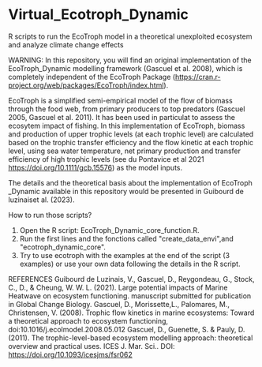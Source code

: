 # Virtual_Ecotroph_Dynamic

R scripts to run the EcoTroph model in a theoretical unexploited ecosystem and analyze climate change effects

WARNING: In this repository, you will find an original implementation of the EcoTroph_Dynamic modelling framework (Gascuel et al. 2008), which is completely independent of the EcoTroph Package (https://cran.r-project.org/web/packages/EcoTroph/index.html). 

EcoTroph is a simplified semi-empirical model of the flow of biomass through the food web, from primary producers to top predators (Gascuel 2005, Gascuel et al. 2011). It has been used in particulat to assess the ecosytem impact of fishing.
In this implementation of EcoTroph, biomass and production of upper trophic levels (at each trophic level) are calculated based on the trophic transfer efficiency and the flow kinetic at each trophic level, using sea water temperature, net primary production and transfer efficiency of high trophic levels (see du Pontavice et al 2021 https://doi.org/10.1111/gcb.15576) as the model inputs. 

The details and the theoretical basis about the implementation of EcoTroph _Dynamic available in this repository would be presented in Guibourd de luzinaiset al. (2023).

How to run those scripts?
  1. Open the R script: EcoTroph_Dynamic_core_function.R. 
  2. Run the first lines and the fonctions called "create_data_envi",and "ecotroph_dynamic_core". 
  3. Try to use ecotroph with the examples at the end of the script (3 examples) 
     or use your own data following the details in the R script.

REFERENCES
Guibourd de Luzinais, V., Gascuel, D., Reygondeau, G., Stock, C., D., & Cheung, W. W. L. (2021). Large potential impacts of Marine Heatwave on ecosystem functioning. manuscript submitted for publication in Global Change Biology. 
Gascuel, D., Morissette,L., Palomares, M., Christensen, V. (2008). Trophic flow kinetics in marine ecosystems: Toward a theoretical approach to ecosystem functioning, doi:10.1016/j.ecolmodel.2008.05.012
Gascuel, D., Guenette, S. & Pauly, D. (2011). The trophic-level-based ecosystem modelling approach: theoretical overview and practical uses. ICES J. Mar. Sci.. DOI: https://doi.org/10.1093/icesjms/fsr062